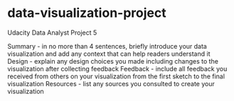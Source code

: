# data-visualization-project
Udacity Data Analyst Project 5

Summary - in no more than 4 sentences, briefly introduce your data visualization and add any context that can help readers understand it
Design - explain any design choices you made including changes to the visualization after collecting feedback
Feedback - include all feedback you received from others on your visualization from the first sketch to the final visualization
Resources - list any sources you consulted to create your visualization
